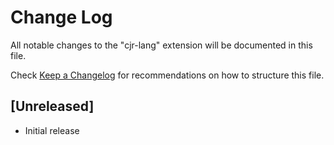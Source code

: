 # Change Log

All notable changes to the "cjr-lang" extension will be documented in this file.

Check [Keep a Changelog](http://keepachangelog.com/) for recommendations on how to structure this file.

## [Unreleased]

- Initial release
